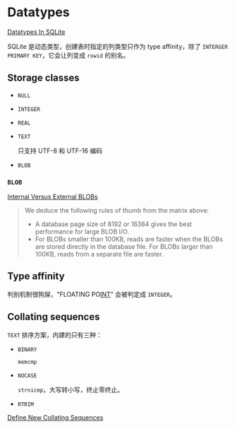 # Datatypes
[Datatypes In SQLite](https://www.sqlite.org/datatype3.html)

SQLite 是动态类型，创建表时指定的列类型只作为 type affinity，除了 `INTERGER PRIMARY KEY`，它会让列变成 `rowid` 的别名。

## Storage classes
- `NULL`
- `INTEGER`
- `REAL`
- `TEXT`

  只支持 UTF-8 和 UTF-16 编码
- `BLOB`

### `BLOB`
[Internal Versus External BLOBs](https://www.sqlite.org/intern-v-extern-blob.html)
> We deduce the following rules of thumb from the matrix above:
> - A database page size of 8192 or 16384 gives the best performance for large BLOB I/O.
> - For BLOBs smaller than 100KB, reads are faster when the BLOBs are stored directly in the database file. For BLOBs larger than 100KB, reads from a separate file are faster.

## Type affinity
判别机制很狗屎，"FLOATING PO<u>INT</u>" 会被判定成 `INTEGER`。

## Collating sequences
`TEXT` 排序方案，内建的只有三种：

- `BINARY`

  `memcmp`

- `NOCASE`

  `strnicmp`，大写转小写，终止零终止。

- `RTRIM`

[Define New Collating Sequences](https://www.sqlite.org/c3ref/create_collation.html)